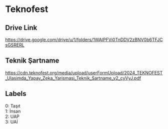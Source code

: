 # Teknofest

## Drive Link
https://drive.google.com/drive/u/1/folders/1WAIPFVi0TnDDV2zBNV0b6TFJCsGSRERL

## Teknik Şartname
https://cdn.teknofest.org/media/upload/userFormUpload/2024_TEKNOFEST_Ulasimda_Yapay_Zeka_Yarismasi_Teknik_Sartname_v2_cyVyJ.pdf

## Labels
0: Taşıt  
1: İnsan  
2: UAP  
3: UAİ  
